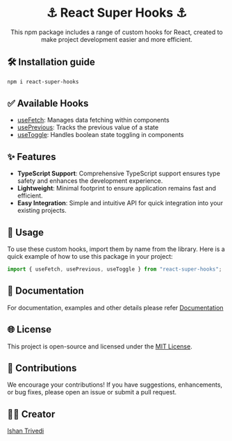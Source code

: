 <div align="center">
    <h1> ⚓ React Super Hooks ⚓ </h1>
    <p>This npm package includes a range of custom hooks for React, created to make project development easier and more efficient.</p>
</div>

## 🛠️ Installation guide

```bash
npm i react-super-hooks
```

## ✅ Available Hooks

- [useFetch](https://github.com/ishantrivedi25/react-super-hooks/tree/main/docs#-usefetch): Manages data fetching within components
- [usePrevious](https://github.com/ishantrivedi25/react-super-hooks/tree/main/docs#-useprevious): Tracks the previous value of a state
- [useToggle](https://github.com/ishantrivedi25/react-super-hooks/tree/main/docs#-usetoggle): Handles boolean state toggling in components

## ✨ Features

- **TypeScript Support**: Comprehensive TypeScript support ensures type safety and enhances the development experience.
- **Lightweight**: Minimal footprint to ensure application remains fast and efficient.
- **Easy Integration**: Simple and intuitive API for quick integration into your existing projects.

## 🚀 Usage

To use these custom hooks, import them by name from the library. Here is a quick example of how to use this package in your project:

```typescript
import { useFetch, usePrevious, useToggle } from "react-super-hooks";
```

## 📄 Documentation

For documentation, examples and other details please refer [Documentation](https://github.com/ishantrivedi25/react-super-hooks/tree/main/docs)

## 🌐 License

This project is open-source and licensed under the [MIT License](LICENSE).

## 🤝 Contributions

We encourage your contributions! If you have suggestions, enhancements, or bug fixes, please open an issue or submit a pull request.

## ✍🏻 Creator

[Ishan Trivedi](https://ishantrivedi25.github.io/)
